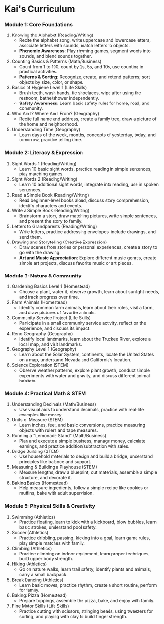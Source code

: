 # Kai's Curriculum
### **Module 1: Core Foundations**

1. Knowing the Alphabet (Reading/Writing)
   - Recite the alphabet song, write uppercase and lowercase letters, associate letters with sounds, match letters to objects.
   - **Phonemic Awareness**: Play rhyming games, segment words into sounds, and blend sounds together.
2. Counting Basics & Patterns (Math/Business)
   - Count from 1 to 100, count by 2s, 5s, and 10s, use counting in practical activities.
   - **Patterns & Sorting**: Recognize, create, and extend patterns; sort objects by size, color, or shape.
3. Basics of Hygiene Level 1 (Life Skills)
   - Brush teeth, wash hands, tie shoelaces, wipe after using the restroom, bathe/shower independently.
   - **Safety Awareness**: Learn basic safety rules for home, road, and community.
4. Who Am I? Where Am I From? (Geography)
   - Recite full name and address, create a family tree, draw a picture of the home and neighborhood.
5. Understanding Time (Geography)
   - Learn days of the week, months, concepts of yesterday, today, and tomorrow, practice telling time.

### **Module 2: Literacy & Expression**

1. Sight Words 1 (Reading/Writing)
   - Learn 10 basic sight words, practice reading in simple sentences, play matching games.
2. Sight Words 2 (Reading/Writing)
   - Learn 10 additional sight words, integrate into reading, use in spoken sentences.
3. Read a Simple Book (Reading/Writing)
   - Read beginner-level books aloud, discuss story comprehension, identify characters and events.
4. Write a Simple Book (Reading/Writing)
   - Brainstorm a story, draw matching pictures, write simple sentences, and present the story to family.
5. Letters to Grandparents (Reading/Writing)
   - Write letters, practice addressing envelopes, include drawings, and send them.
6. Drawing and Storytelling (Creative Expression)
   - Draw scenes from stories or personal experiences, create a story to go with the drawing.
   - **Art and Music Appreciation**: Explore different music genres, create simple art projects, discuss favorite music or art pieces.

### **Module 3: Nature & Community**

1. Gardening Basics Level 1 (Homestead)
   - Choose a plant, water it, observe growth, learn about sunlight needs, and track progress over time.
2. Farm Animals (Homestead)
   - Identify common farm animals, learn about their roles, visit a farm, and draw pictures of favorite animals.
3. Community Service Project (Life Skills)
   - Participate in a small community service activity, reflect on the experience, and discuss its impact.
4. Reno Geography (Geography)
   - Identify local landmarks, learn about the Truckee River, explore a local map, and visit landmarks.
5. Geography Level 1 (Geography)
   - Learn about the Solar System, continents, locate the United States on a map, understand Nevada and California’s location.
6. Science Exploration (STEM)
   - Observe weather patterns, explore plant growth, conduct simple experiments with water and gravity, and discuss different animal habitats.

### **Module 4: Practical Math & STEM**

1. Understanding Decimals (Math/Business)
   - Use visual aids to understand decimals, practice with real-life examples like money.
2. Units of Measure (STEM)
   - Learn inches, feet, and basic conversions, practice measuring objects with rulers and tape measures.
3. Running a "Lemonade Stand" (Math/Business)
   - Plan and execute a simple business, manage money, calculate earnings, and practice addition/subtraction with sales.
4. Bridge Building (STEM)
   - Use household materials to design and build a bridge, understand principles like balance and support.
5. Measuring & Building a Playhouse (STEM)
   - Measure lengths, draw a blueprint, cut materials, assemble a simple structure, and decorate it.
6. Baking Basics (Homestead)
   - Help measure ingredients, follow a simple recipe like cookies or muffins, bake with adult supervision.

### **Module 5: Physical Skills & Creativity**

1. Swimming (Athletics)
   - Practice floating, learn to kick with a kickboard, blow bubbles, learn basic strokes, understand pool safety.
2. Soccer (Athletics)
   - Practice dribbling, passing, kicking into a goal, learn game rules, play simple matches with family.
3. Climbing (Athletics)
   - Practice climbing on indoor equipment, learn proper techniques, build upper body strength.
4. Hiking (Athletics)
   - Go on nature walks, learn trail safety, identify plants and animals, carry a small backpack.
5. Break Dancing (Athletics)
   - Learn basic moves, practice rhythm, create a short routine, perform for family.
6. Baking: Pizza (Homestead)
   - Prepare toppings, assemble the pizza, bake, and enjoy with family.
7. Fine Motor Skills (Life Skills)
   - Practice cutting with scissors, stringing beads, using tweezers for sorting, and playing with clay to build finger strength.